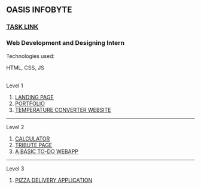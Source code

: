 <h2>OASIS INFOBYTE</h2>
<h3><a href="[https://hrashad.github.io/FED-Protfolio/](https://www.canva.com/design/DAFSZMvBiCI/d8sj_Z-sTrmOYK_pTlvb9w/view?utm_content=DAFSZMvBiCI&utm_campaign=designshare&utm_medium=link&utm_source=publishsharelink#16)">TASK LINK</a></h3>
<h3>Web Development and Designing Intern</h3>

<p>Technologies used:</p>
<span>HTML, CSS, JS</span><br>
<br>
<p>Level 1</p>
<ol>
    <li><a href="https://github.com/hrashad/OIBSIP-May-2023/tree/main/Level%201/TASK%201%20-%20LANDING%20PAGE" target="_blank">LANDING PAGE</a></li>
    <li><a href="https://github.com/hrashad/OIBSIP-May-2023/tree/main/Level%201/TASK%201%20-%20LANDING%20PAGE" target="_blank">PORTFOLIO</a></li>
    <li><a href="https://github.com/hrashad/OIBSIP-May-2023/tree/main/Level%201/TASK%203%20-%20TEMPERATURE%20CONVERTER%20WEBSITE" target="_blank">TEMPERATURE CONVERTER WEBSITE</a></li>
</ol>
<hr>
<p>Level 2</p>
<ol>
    <li><a href="https://github.com/hrashad/OIBSIP-May-2023/tree/main/Level%202/TASK%201%20-%20CALCULATOR" target="_blank">CALCULATOR</a></li>
    <li><a href="https://github.com/hrashad/OIBSIP-May-2023/tree/main/Level%202/TASK%202%20-%20TRIBUTE%20PAGE" target="_blank">TRIBUTE PAGE</a></li>
    <li><a href="https://github.com/hrashad/OIBSIP-May-2023/tree/main/Level%202/TASK%203%20-%20A%20BASIC%20TO-DO%20WEBAPP" target="_blank">A BASIC TO-DO WEBAPP</a></li>
</ol>
<hr>
<p>Level 3</p>
<ol>
    <li><a href="https://github.com/hrashad/OIBSIP-May-2023/tree/main/Level%203/PIZZA%20DELIVERY%20APPLICATION" target="_blank">PIZZA DELIVERY APPLICATION</a></li>
</ol>
